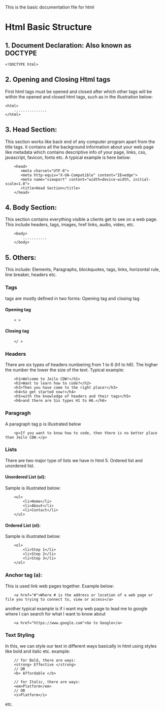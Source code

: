 This is the basic documentation file for html
# Html Basic Structure
## 1. Document Declaration: Also known as DOCTYPE
```
<!DOCTYPE html>
```
## 2. Opening and Closing Html tags
First html tags must be opened and closed after which other tags will be within the opened and closed html tags, such as in the illustration below:
```
<html>
    ...............
</html>
```
## 3. Head Section:
This section works like back end of any computer program apart from the title tags. it contains all the background information about your web page like metadata which contains descriptive info of your page, links, css, javascript, favicon, fonts etc.
A typical example is here below:
```
    <head>
       <meta charset="UTF-8">
       <meta http-equiv="X-UA-Compatible" content="IE=edge">
       <meta name="viewport" content="width=device-width, initial-scale=1.0">
       <title>Head Section</title> 
    </head>
```
## 4. Body Section:
This section contains everything visible a clients get to see on a web page. This include headers, tags, images, href links, audio, video, etc.
```
    <body>
        ...........
    </body>
```
## 5. Others:
This include: Elements, Paragraphs, blockquotes, tags, links, horizontal rule, line breaker, headers etc.

### Tags
tags are mostly defined in two forms: Opening tag and closing tag
#### Opening tag
```
    < >
```
#### Closing tag
```
    </ >
```

### Headers
There are six types of headers numbering from 1 to 6 (h1 to h6). The higher the number the lower the size of the text.
Typical example:
```
    <h1>Welcome to Jeilo CDW!</h1>
    <h2>Want to learn how to code?</h2>
    <h3>Then you have come to the right place!</h3>
    <h4>So get started now!</h4>
    <h5>with the knowledge of headers and their tags</h5>
    <h6>and there are Six types H1 to H6.</h6>
```
### Paragragh
A paragraph tag p is illustrated below
```
    <p>If you want to know how to code, then there is no better place than Jeilo CDW.</p>
```

### Lists
There are two major type of lists we have in html 5. Ordered list and unordered list.
#### Unordered List (ul):
Sample is illustrated below:
```
    <ul>
        <li>Home</li>
        <li>About</li>
        <li>Contact</li>
    </ul> 
```
#### Ordered List (ol):
Sample is illustrated below:
```
    <ol>
        <li>Step 1</li>
        <li>Step 2</li>
        <li>Step 3</li>
    </ol> 
```

### Anchor tag (a):
This is used link web pages together. Example below:
```
    <a href="#">Where # is the address or location of a web page or file you trying to connect to, view or access</a>
```
another typical example is if i want my web page to lead me to google where I can search for what I want to know about
```
    <a href="https://www.google.com">Go to Google</a>
```

### Text Styling
In this, we can style our text in different ways basically in html using styles like bold and italic etc.
example:
```
    // for Bold, there are ways:
    <strong> Effective </strong>
    // OR
    <b> Affordable </b>

    // for Italic, there are ways:
    <em>Platform</em>
    // OR
    <i>Platform</i>
```
etc.

